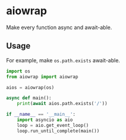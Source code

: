 aiowrap
======

Make every function async and await-able.

Usage
------

For example, make `os.path.exists` await-able.

```Python
import os
from aiowrap import aiowrap

aios = aiowrap(os)

async def main():
    print(await aios.path.exists('/'))

if __name__ == '__main__':
    import asyncio as aio
    loop = aio.get_event_loop()
    loop.run_until_complete(main())
```
